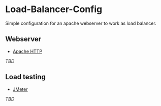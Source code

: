 # Load-Balancer-Config
Simple configuration for an apache webserver to work as load balancer.

## Webserver
* [Apache HTTP](https://httpd.apache.org/)

_TBD_

## Load testing
* [JMeter](https://jmeter.apache.org/)

_TBD_
